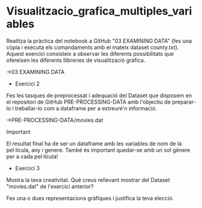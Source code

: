 # Visualitzacio_grafica_multiples_variables

Realitza la pràctica del notebook a GitHub "03 EXAMINING DATA" (fes una còpia i executa els comandaments amb el mateix dataset county.txt). Aquest exercici consisteix a observar les diferents possibilitats que ofereixen les diferents llibreries de visualització gràfica.

->03 EXAMINING DATA

- Exercici 2

Fes les tasques de preprocessat  i adequació del Dataset que disposem en el repositori de GitHub PRE-PROCESSING-DATA amb l'objectiu de preparar-lo i treballar-lo com a dataframe per a extreure'n informació.

->PRE-PROCESSING-DATA/movies.dat

Important

El resultat final ha de ser un dataframe amb les variables de nom de la pel·lícula, any i genere. També és important quedar-se amb un sol gènere per a cada pel·lícula!


- Exercici 3

Mostra la teva creativitat. Què creus rellevant mostrar del Dataset "movies.dat" de l'exercici anterior?

Fes una o dues representacions gràfiques i justifica la teva elecció.
